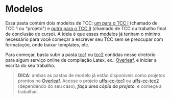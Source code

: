 # Modelos

Essa pasta contém dois modelos de TCC: [um para o TCC I](tcc1) (chamado de TCC 1 ou "projeto") e [outro para o TCC II](tcc2) (chamado de TCC ou trabalho final de conclusão de curso). A ideia é que esses modelos já tenham o mínimo necessário para você começar a escrever seu TCC sem se preocupar com formataçõe, onde baixar templates, etc.

Para começar, basta subir a pasta [tcc1](tcc1) ou [tcc2](tcc2) contidas nesse diretório para algum serviço online de compilação Latex, ex.: [Overleaf](https://overleaf.com), e iniciar a escrita do seu trabalho.

> **DICA:** ambas as pastas de modelo já estão disponíveis como projetos prontos no [Overleaf](https://overleaf.com). Acesse o projeto [uffs-cc-tcc1](uffs-cc-tcc1) ou [uffs-cc-tcc2](uffs-cc-tcc2) (dependendo do seu caso), ***faça uma cópia do projeto***, e começe a trabalhar.
